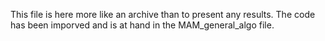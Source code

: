 This file is here more like an archive than to present any results. The code has been imporved and is at hand in the MAM_general_algo file.